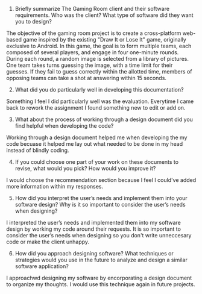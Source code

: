 1) Briefly summarize The Gaming Room client and their software requirements. Who was the client? What type of software did they want you to design?
   
The objective of the gaming room project is to create a cross-platform web-based game inspired by the existing "Draw It or Lose It" game, originally exclusive to Android. In this game, the goal is to form multiple teams, each composed of several players, and engage in four one-minute rounds. During each round, a random image is selected from a library of pictures. One team takes turns guessing the image, with a time limit for their guesses. If they fail to guess correctly within the allotted time, members of opposing teams can take a shot at answering within 15 seconds.

2) What did you do particularly well in developing this documentation?

Something I feel I did particularly well was the evaluation. Everytime I came back to rework the assignment I found something new to edit or add on.

3) What about the process of working through a design document did you find helpful when developing the code?

Working through a design document helped me when developing the my code becuase it helped me lay out what needed to be done in my head instead of blindly coding.

4) If you could choose one part of your work on these documents to revise, what would you pick? How would you improve it?

I would choose the recommendation section because I feel I could've added more information within my responses.

5) How did you interpret the user’s needs and implement them into your software design? Why is it so important to consider the user’s needs when designing?

I interpreted the user’s needs and implemented them into my software design by working my code around their requests. It is so important to consider the user’s needs when designing so you don't write unneccesary code or make the client unhappy.

6) How did you approach designing software? What techniques or strategies would you use in the future to analyze and design a similar software application?

I approachwd designing my software by encorporating a design document to organize my thoughts. I would use this technique again in future projects.
